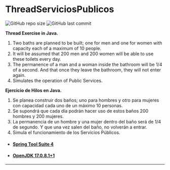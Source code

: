 # ThreadServiciosPublicos

![GitHub repo size](https://img.shields.io/github/repo-size/dfleper/ThreadServiciosPublicos?logo=github)
![GitHub last commit](https://img.shields.io/github/last-commit/dfleper/ThreadServiciosPublicos?color=blue&label=last-commit&logo=github&logoColor=white)

**Thread Exercise in Java.**
  1. Two baths are planned to be built; one for men and one for women with capacity each of a maximum of 10 people.
  1. It will be assumed that 200 men and 200 women will be able to use these toilets every day.
  1. The permanence of a man and a woman inside the bathroom will be 1/4 of a second. And that once they leave the bathroom, they will not enter again.
  1. Simulates the operation of Public Services.

**Ejercicio de Hilos en Java.**
  1. Se planea construir dos baños; uno para hombres y otro para mujeres con capacidad cada uno de un máximo 10 personas.
  1. Se supondrá que cada día podrán hacer uso de estos baños 200 hombres y 200 mujeres.
  1. La permanencia de un hombre y una mujer dentro del baño será de 1/4 de segundo. Y que una vez salen del baño, no volverán a entrar.
  1. Simula el funcionamiento de los Servicios Públicos.

- #### [Spring Tool Suite 4](https://spring.io/tools)
- #### [OpenJDK 17.0.8.1+1](https://developer.ibm.com/languages/java/semeru-runtimes/downloads/)
-----

